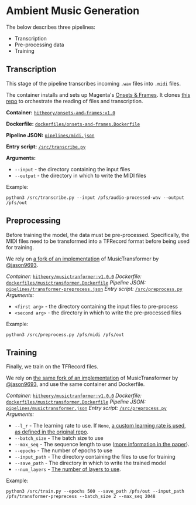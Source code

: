 # Ambient Music Generation

The below describes three pipelines:

* Transcription
* Pre-processing data
* Training

## Transcription

This stage of the pipeline transcribes incoming `.wav` files into `.midi` files.

The container installs and sets up Magenta's [Onsets & Frames](https://github.com/magenta/magenta/tree/master/magenta/models/onsets_frames_transcription#training). It clones [this repo](https://github.com/thekevinscott/onsets-and-frames-transcription) to orchestrate the reading of files and transcription.

**Container:** [`hitheory/onsets-and-frames:v1.0`](https://hub.docker.com/repository/docker/hitheory/musictransformer)

**Dockerfile:** [`dockerfiles/onsets-and-frames.Dockerfile`](dockerfiles/onsets-and-frames.Dockerfile)

**Pipeline JSON:** [`pipelines/midi.json`](pipelines/midi.json)

**Entry script:** [`/src/transcribe.py`](https://github.com/thekevinscott/onsets-and-frames-transcription/blob/master/transcribe.py)

**Arguments:**
* `--input` - the directory containing the input files
* `--output` - the directory in which to write the MIDI files

Example:

```
python3 /src/transcribe.py --input /pfs/audio-processed-wav --output /pfs/out
```

## Preprocessing

Before training the model, the data must be pre-processed. Specifically, the MIDI files need to be transformed into a TFRecord format before being used for training.

We rely on [a fork of an implementation](https://github.com/thekevinscott/MusicTransformer-tensorflow2.0) of MusicTransformer by [@jason9693](https://github.com/jason9693).

*Container:* [`hitheory/musictranformer:v1.0.0`](https://hub.docker.com/repository/docker/hitheory/musictransformer)
*Dockerfile:* [`dockerfiles/musictransformer.Dockerfile`](dockerfiles/musictransformer.Dockerfile)
*Pipeline JSON:* [`pipelines/transformer-preprocess.json`](pipelines/transformer-preprocess.json)
*Entry script:* [`/src/preprocess.py`](https://github.com/thekevinscott/MusicTransformer-tensorflow2.0/blob/master/preprocess.py)
*Arguments:*
* `<first arg>` - the directory containing the input files to pre-process
* `<second arg>` - the directory in which to write the pre-processed files

Example:

```
python3 /src/preprocess.py /pfs/midi /pfs/out
```

## Training

Finally, we train on the TFRecord files.

We rely on [the same fork of an implementation](https://github.com/thekevinscott/MusicTransformer-tensorflow2.0) of MusicTransformer by [@jason9693](https://github.com/jason9693), and use the same container and Dockerfile.

*Container:* [`hitheory/musictranformer:v1.0.0`](https://hub.docker.com/repository/docker/hitheory/musictransformer)
*Dockerfile:* [`dockerfiles/musictransformer.Dockerfile`](dockerfiles/musictransformer.Dockerfile)
*Pipeline JSON:* [`pipelines/musictransformer.json`](pipelines/musictransformer.json)
*Entry script:* [`/src/preprocess.py`](https://github.com/thekevinscott/MusicTransformer-tensorflow2.0/blob/master/train.py)
*Arguments:*
* `--l_r` - The learning rate to use. If `None`, [a custom learning rate is used, as defined in the original repo](https://github.com/thekevinscott/MusicTransformer-tensorflow2.0#hyper-parameter).
* `--batch_size` - The batch size to use
* `--max_seq` - The sequence length to use ([more information in the paper](https://arxiv.org/pdf/1809.04281.pdf)).
* `--epochs` - The number of epochs to use
* `--input_path` - The directory containing the files to use for training
* `--save_path` - The directory in which to write the trained model
* `--num_layers` - [The number of layers to use](https://github.com/thekevinscott/MusicTransformer-tensorflow2.0/blob/master/model.py#L15).


Example:

```
python3 /src/train.py --epochs 500 --save_path /pfs/out --input_path /pfs/transformer-preprecess --batch_size 2 --max_seq 2048
```
